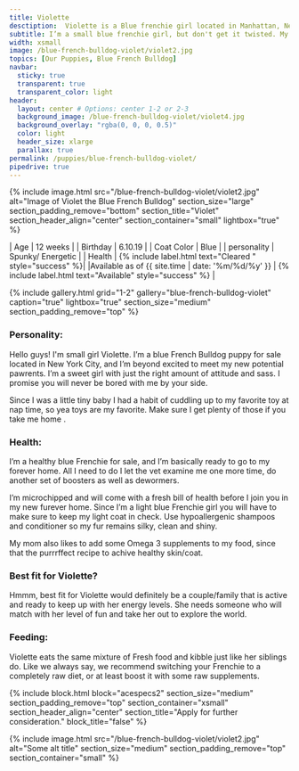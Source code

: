 ```yaml
---
title: Violette
desctiption:  Violette is a Blue frenchie girl located in Manhattan, New York. Violette is a smaller girl, but will definitely keep you on the go with her sweet personality and adventurous spirit. 
subtitle: I’m a small blue frenchie girl, but don't get it twisted. My personality makes up for the size.
width: xsmall
image: /blue-french-bulldog-violet/violet2.jpg
topics: [Our Puppies, Blue French Bulldog]
navbar:
  sticky: true
  transparent: true
  transparent_color: light
header:
  layout: center # Options: center 1-2 or 2-3
  background_image: /blue-french-bulldog-violet/violet4.jpg
  background_overlay: "rgba(0, 0, 0, 0.5)"
  color: light
  header_size: xlarge
  parallax: true
permalink: /puppies/blue-french-bulldog-violet/
pipedrive: true
---
```


  {% include image.html 
	src="/blue-french-bulldog-violet/violet2.jpg"
  alt="Image of Violet the Blue French Bulldog"
  section_size="large"
  section_padding_remove="bottom"
  section_title="Violet"
  section_header_align="center"
  section_container="small"
  lightbox="true"
%}



| Age     | 12 weeks  |
| Birthday     | 6.10.19   |
| Coat Color     | Blue  |
| personality     | Spunky/ Energetic |
| Health     |  {% include label.html text="Cleared " style="success" %}|
|Available as of {{ site.time | date: '%m/%d/%y' }}  | {% include label.html text="Available" style="success" %} |

{% include gallery.html 
	grid="1-2"
	gallery="blue-french-bulldog-violet"
	caption="true"
	lightbox="true"
  section_size="medium"
  section_padding_remove="top"
%}

### Personality:
Hello guys! I'm small girl Violette. I’m a blue French Bulldog puppy for sale located in New York City,  and I’m beyond excited to meet my new potential pawrents.
I’m a sweet girl with just the right amount of attitude and sass. I promise you will never be bored with me by your side.

 Since I was a little tiny baby I had a habit of cuddling up to my favorite toy at nap time, so yea toys are my favorite. Make sure I get plenty of those if you take me home
.

### Health:  
I’m a healthy blue Frenchie for sale, and I’m basically ready to go to my forever home. All I need to do I let the vet examine me one more time, do another set of boosters as well as dewormers. 

I’m microchipped and will come with a fresh bill of health before I join you in my new furever home. 
Since I’m a light blue Frenchie girl you will have to make sure to keep my light coat in check. Use hypoallergenic shampoos and conditioner so my fur remains silky, clean and shiny.

 My mom also likes to add some Omega 3 supplements to my food, since that the purrrffect recipe to achive healthy skin/coat.

 ### Best fit for Violette?
 Hmmm, best fit for Violette would definitely be a couple/family that is active and ready to keep up with her energy levels. She needs someone who will match with her level of fun and take her out to explore the world. 

### Feeding:
Violette eats the same mixture of Fresh food and kibble just like her siblings do. Like we always say, we recommend switching your Frenchie to a completely raw diet, or at least boost it with some raw supplements. 


{% include block.html 
  block="acespecs2"
  section_size="medium"
  section_padding_remove="top"
  section_container="xsmall"
  section_header_align="center"
  section_title="Apply for further consideration."
  block_title="false"
%}

{% include image.html 
	src="/blue-french-bulldog-violet/violet2.jpg"
  alt="Some alt title"
  section_size="medium"
  section_padding_remove="top"
  section_container="small"
%}